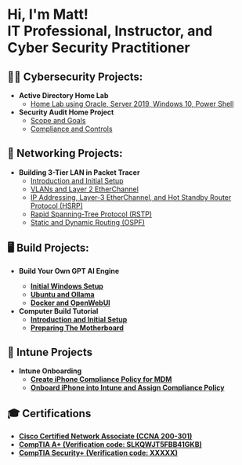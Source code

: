 <h1>Hi, I'm Matt! <br/>IT Professional</a>, Instructor</a>, and Cyber Security Practitioner</a></h1>

<h2>👨‍💻 Cybersecurity Projects:</h2>

- <b>Active Directory Home Lab </b>
  - [Home Lab using Oracle, Server 2019, Windows 10, Power Shell](https://github.com/GSecAwareness/CreateActiveDirectoryLab)
- <b>Security Audit Home Project</b>
  - [Scope and Goals](https://github.com/GSecAwareness/Security-Audit/blob/main/README.md)
  - [Compliance and Controls]()
  
<h2>🏫 Networking Projects:</h2>

- <b>Building 3-Tier LAN in Packet Tracer</b>  
  - [Introduction and Initial Setup](https://github.com/GSecAwareness/LAN/blob/main/README.md)  
  - [VLANs and Layer 2 EtherChannel](https://github.com/GSecAwareness/LAN/edit/main/part2/part2.md)
  - [IP Addressing, Layer-3 EtherChannel, and Hot Standby Router Protocol (HSRP)](https://github.com/GSecAwareness/LAN/blob/main/part3/part3.md)
  - [Rapid Spanning-Tree Protocol (RSTP)](https://github.com/GSecAwareness/LAN/blob/main/part4/part4.md)  
  - [Static and Dynamic Routing (OSPF)](https://github.com/GSecAwareness/LAN/blob/main/part5/part5.md)  
    
<h2>🖥️ Build Projects:</h2>

- <b>Build Your Own GPT AI Engine<b>
   - [Initial Windows Setup](https://github.com/GSecAwareness/ChatAI/blob/main/setup.md)
   - [Ubuntu and Ollama](https://github.com/GSecAwareness/ChatAI/blob/main/linux.md)
   - [Docker and OpenWebUI](https://github.com/GSecAwareness/ChatAI/blob/main/part3.md)
- <b>Computer Build Tutorial</b>
   - [Introduction and Initial Setup](https://github.com/GSecAwareness/ComputerBuild/blob/main/README.md)
   - [Preparing The Motherboard](https://github.com/GSecAwareness/ComputerBuild/blob/main/part2/s2-mobo.md)
  
<h2>🤖 Intune Projects </h2>

- <b>Intune Onboarding </b>
  - [Create iPhone Compliance Policy for MDM](https://github.com/GSecAwareness/iOSCompliancePolicy/tree/main)
  - [Onboard iPhone into Intune and Assign Compliance Policy](https://github.com/GSecAwareness/CreateActiveDirectoryLab)


<h2>🎓 Certifications</h2>

- [Cisco Certified Network Associate (CCNA 200-301)](https://cp.certmetrics.com/cisco/en/public/verify/credential/ad1896b77896473eb8526f15b658ba1f)
- [CompTIA A+   (Verification code: SLKQWJT5FBB41GKB) ](http://verify.CompTIA.org)
- [CompTIA Security+   (Verification code: XXXXX) ](http://verify.CompTIA.org)





<!--
**insert repository name here** is a ✨ _special_ ✨ repository because its `README.md` (this file) appears on your GitHub profile.

Here are some ideas to get you started:

- 🔭 I’m currently working on ...
- 🌱 I’m currently learning ...
- 👯 I’m looking to collaborate on ...
- 🤔 I’m looking for help with ...
- 💬 Ask me about ...
- 📫 How to reach me: ...
- 😄 Pronouns: ...
- ⚡ Fun fact: ...
-->
